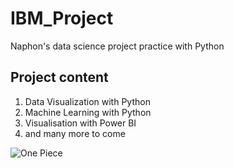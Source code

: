 # IBM_Project
Naphon's data science project practice with Python

## Project content
1. Data Visualization with Python
2. Machine Learning with Python
3. Visualisation with Power BI
4. and many more to come

![One Piece](https://images3.alphacoders.com/134/thumb-1920-1342304.jpeg)
